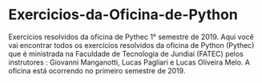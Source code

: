 # Exercicios-da-Oficina-de-Python
Exercícios resolvidos da oficina de Pythec 1° semestre de 2019.
Aqui você vai encontrar todos os exercícios resolvidos da oficina de Python (Pythec) que é ministrada
na Faculdade de Tecnologia de Jundiaí (FATEC) pelos instrutores : Giovanni Manganotti, Lucas Pagliari e 
Lucas Oliveira Melo. A oficina está ocorrendo no primeiro semestre de 2019.
